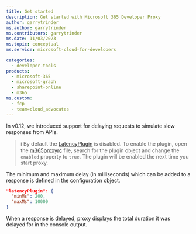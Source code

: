 ```yaml
---
title: Get started
description: Get started with Microsoft 365 Developer Proxy
author: garrytrinder
ms.author: garrytrinder
ms.contributors: garrytrinder
ms.date: 11/03/2023
ms.topic: conceptual
ms.service: microsoft-cloud-for-developers

categories:
  - developer-tools
products:
  - microsoft-365
  - microsoft-graph
  - sharepoint-online
  - m365
ms.custom:
  - fcp
  - team=cloud_advocates
---
```


In v0.12, we introduced support for delaying requests to simulate slow responses from APIs.

> ℹ️ By default the [LatencyPlugin](../technical-reference/LatencyPlugin.md) is disabled. To enable the plugin, open the [m365proxyrc](../technical-reference/m365proxyrc.md) file, search for the plugin object and change the `enabled` property to `true`. The plugin will be enabled the next time you start proxy.

The minimum and maximum delay (in milliseconds) which can be added to a response is defined in the configuration object.

```json
"latencyPlugin": {
  "minMs": 200,
  "maxMs": 10000
}
```

When a response is delayed, proxy displays the total duration it was delayed for in the console output.

